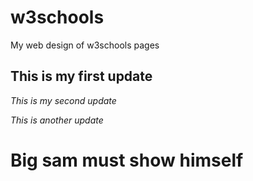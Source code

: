 # w3schools
My web design of w3schools pages


## This is my first update

*This is my second update*

_This is another update_

# Big sam must show himself

